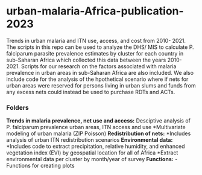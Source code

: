 # urban-malaria-Africa-publication-2023
Trends in urban malaria and ITN use, access, and cost from 2010- 2021.
The scripts in this repo can be used to analyze the DHS/ MIS to calculate P. falciparum parasite prevalence estimates by cluster for each country in sub-Saharan Africa which collected this data between the years 2010- 2021. Scripts for our research on the factors associated with malaria prevalence in urban areas in sub-Saharan Africa are also included. We also include code for the analysis of the hpothetical scenario where if nets for urban areas were reserved for persons living in urban slums and funds from any excess nets could instead be used to purchase RDTs and ACTs.

### Folders
**Trends in malaria prevalence, net use and access:** 
Desciptive analysis of P. falciparum prevalence urban areas, ITN access and use
*Multivariate modeling of urban malaria (ZIP Poisson)
**Redistribution of nets:**
*Includes analysis of urban ITN redistribution scenarios
**Environmental data:**
*Includes code to extract precipitation, relative humidity, and enhanced vegetation index (EVI) by geospatial location for all of Africa
*Extract environmental data per cluster by month/year of survey
**Functions:**
-Functions for creating plots
